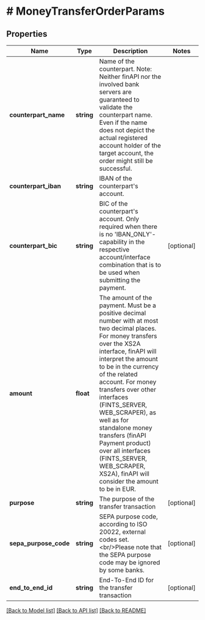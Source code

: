 # # MoneyTransferOrderParams

## Properties

Name | Type | Description | Notes
------------ | ------------- | ------------- | -------------
**counterpart_name** | **string** | Name of the counterpart. Note: Neither finAPI nor the involved bank servers are guaranteed to validate the counterpart name. Even if the name does not depict the actual registered account holder of the target account, the order might still be successful. |
**counterpart_iban** | **string** | IBAN of the counterpart&#39;s account. |
**counterpart_bic** | **string** | BIC of the counterpart&#39;s account. Only required when there is no &#39;IBAN_ONLY&#39;-capability in the respective account/interface combination that is to be used when submitting the payment. | [optional]
**amount** | **float** | The amount of the payment. Must be a positive decimal number with at most two decimal places. For money transfers over the XS2A interface, finAPI will interpret the amount to be in the currency of the related account. For money transfers over other interfaces (FINTS_SERVER, WEB_SCRAPER), as well as for standalone money transfers (finAPI Payment product) over all interfaces (FINTS_SERVER, WEB_SCRAPER, XS2A), finAPI will consider the amount to be in EUR. |
**purpose** | **string** | The purpose of the transfer transaction | [optional]
**sepa_purpose_code** | **string** | SEPA purpose code, according to ISO 20022, external codes set.&lt;br/&gt;Please note that the SEPA purpose code may be ignored by some banks. | [optional]
**end_to_end_id** | **string** | End-To-End ID for the transfer transaction | [optional]

[[Back to Model list]](../../README.md#models) [[Back to API list]](../../README.md#endpoints) [[Back to README]](../../README.md)
